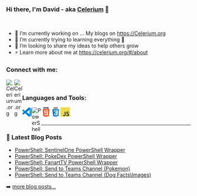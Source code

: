 ### Hi there, I'm David - aka [Celerium][website] 👋

<br>

- 🔭 I’m currently working on ... My blogs on https://Celerium.org
- 🌱 I’m currently trying to learning everything 🤣
- 👯 I’m looking to share my ideas to help others grow
- ⚡ Learn more about me at https://celerium.org/#/about

### Connect with me:

[<img align="left" alt="Celerium.org" width="22px" src="https://cdn-icons-png.flaticon.com/512/718/718110.png" />][websitecontact]
[<img align="left" alt="Celerium.org" width="22px" src="https://www.iconpacks.net/icons/2/free-reddit-logo-icon-2436-thumb.png" />][reddit]

<br>

### Languages and Tools:

[<img align="left" alt="Visual Studio Code" width="26px" src="https://raw.githubusercontent.com/github/explore/80688e429a7d4ef2fca1e82350fe8e3517d3494d/topics/visual-studio-code/visual-studio-code.png" />][website]
[<img align="left" alt="PowerShell" width="26px" src="https://upload.wikimedia.org/wikipedia/commons/a/af/PowerShell_Core_6.0_icon.png" />][website]
[<img align="left" alt="HTML5" width="26px" src="https://raw.githubusercontent.com/github/explore/80688e429a7d4ef2fca1e82350fe8e3517d3494d/topics/html/html.png" />][website]
[<img align="left" alt="CSS3" width="26px" src="https://raw.githubusercontent.com/github/explore/80688e429a7d4ef2fca1e82350fe8e3517d3494d/topics/css/css.png" />][website]
[<img align="left" alt="JavaScript" width="26px" src="https://raw.githubusercontent.com/github/explore/80688e429a7d4ef2fca1e82350fe8e3517d3494d/topics/javascript/javascript.png" />][website]

<br>
<br>

---

### 📕 Latest Blog Posts

<!-- BLOG-POST-LIST:START -->
- [PowerShell: SentinelOne PowerShell Wrapper](https://celerium.org/powershell-sentinelone-powershell-wrapper/)
- [PowerShell: PokeDex PowerShell Wrapper](https://celerium.org/powershell-pokedex-powershell-wrapper/)
- [PowerShell: FanartTV PowerShell Wrapper](https://celerium.org/powershell-fanarttv-powershell-wrapper/)
- [PowerShell: Send to Teams Channel &lpar;Pokemon&rpar;](https://celerium.org/powershell-send-to-teams-channel-pokemon/)
- [PowerShell: Send to Teams Channel &lpar;Dog Facts\Images&rpar;](https://celerium.org/powershell-send-to-teams-channel-dog-factsimages/)
<!-- BLOG-POST-LIST:END -->

➡️ [more blog posts...](https://celerium.org)


[website]: https://celerium.org
[websitecontact]: https://celerium.org/#/contact
[Reddit]:  https://www.reddit.com/user/CeleriumIO
